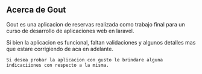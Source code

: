 
## Acerca de Gout

Gout es una aplicacion de reservas realizada como trabajo final
para un curso de desarrollo de aplicaciones web en laravel.

Si bien la aplicacion es funcional, faltan validaciones y algunos 
detalles mas que estare corrigiendo de aca en adelante.

```
Si desea probar la aplicacion con gusto le brindare alguna indicaciiones con respecto a la misma.
```

